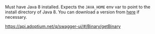 Must have Java 8 installed. Expects the `JAVA_HOME` env var to point to the install directory of Java 8. You can download a version from [here](https://adoptium.net/temurin/releases/?os=any&arch=any&version=8) if necessary.

https://api.adoptium.net/q/swagger-ui/#/Binary/getBinary
